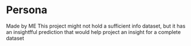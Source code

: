 # Persona
Made by ME
This project might not hold a sufficient info dataset, but it has an insightfful prediction that would help project an insight for a complete dataset

